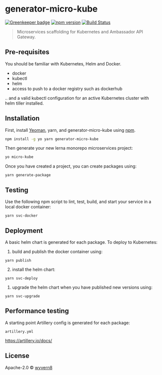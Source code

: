 # generator-micro-kube 
[![Greenkeeper badge](https://badges.greenkeeper.io/zotoio/generator-micro-kube.svg)](https://greenkeeper.io/)
[![npm version](https://badge.fury.io/js/generator-micro-kube.svg)](https://badge.fury.io/js/generator-micro-kube)
[![Build Status](https://travis-ci.org/zotoio/generator-micro-kube.svg?branch=master)](https://travis-ci.org/zotoio/generator-micro-kube)

> Microservices scaffolding for Kubernetes and Ambassador API Gateway.

## Pre-requisites

You should be familiar with Kubernetes, Helm and Docker.

- docker
- kubectl
- helm
- access to push to a docker registry such as dockerhub

.. and a valid kubectl configuration for an active Kubernetes cluster with helm tiller installed. 

## Installation

First, install [Yeoman](http://yeoman.io), yarn, and generator-micro-kube using [npm](https://www.npmjs.com/).

```bash
npm install -g yo yarn generator-micro-kube
```

Then generate your new lerna monorepo microservices project:

```bash
yo micro-kube
```

Once you have created a project, you can create packages using:
```
yarn generate-package
```

## Testing
Use the following npm script to lint, test, build, and start your service in a local docker container:
```
yarn svc-docker
```

## Deployment
A basic helm chart is generated for each package.  To deploy to Kubernetes:

1. build and publish the docker container using:
```
yarn publish
```

2. install the helm chart:
```
yarn svc-deploy
```
1. upgrade the helm chart when you have published new versions using:
```
yarn svc-upgrade
```

## Performance testing
A starting point Artillery config is generated for each package:
```
artillery.yml
```
https://artillery.io/docs/

## License

Apache-2.0 © [wyvern8](https://zoto.io)

